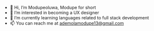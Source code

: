 - 👋 Hi, I’m Modupeoluwa, Modupe for short
- 👀 I’m interested in becoming a UX designer
- 🌱 I’m currently learning languages related to full stack development
- 📫 You can reach me at ademolamodupe13@gmail.com

<!---
Modu9173/Modu9173 is a ✨ special ✨ repository because its `README.md` (this file) appears on your GitHub profile.
You can click the Preview link to take a look at your changes.
--->
